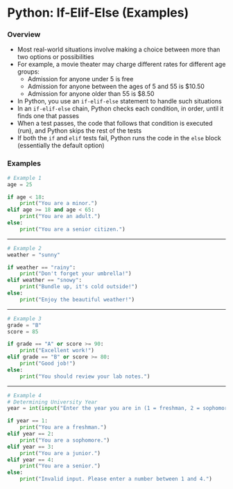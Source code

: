 # Python: If-Elif-Else (Examples)

### Overview

- Most real-world situations involve making a choice between more than two options or possibilities
- For example, a movie theater may charge different rates for different age groups:
  - Admission for anyone under 5 is free
  - Admission for anyone between the ages of 5 and 55 is $10.50
  - Admission for anyone older than 55 is $8.50
- In Python, you use an `if-elif-else` statement to handle such situations
- In an `if-elif-else` chain, Python checks each condition, in order, until it finds one that passes
- When a test passes, the code that follows that condition is executed (run), and Python skips the rest of the tests
- If both the `if` and `elif` tests fail, Python runs the code in the `else` block (essentially the default option)

### Examples
```python
# Example 1
age = 25

if age < 18:
    print("You are a minor.")
elif age >= 18 and age < 65:
    print("You are an adult.")
else:
    print("You are a senior citizen.")
```

---
```python
# Example 2
weather = "sunny"

if weather == "rainy":
    print("Don't forget your umbrella!")
elif weather == "snowy":
    print("Bundle up, it's cold outside!")
else:
    print("Enjoy the beautiful weather!")
```
---
```python
# Example 3
grade = "B"
score = 85

if grade == "A" or score >= 90:
    print("Excellent work!")
elif grade == "B" or score >= 80:
    print("Good job!")
else:
    print("You should review your lab notes.")
```
---
```python
# Example 4
# Determining University Year
year = int(input("Enter the year you are in (1 = freshman, 2 = sophomore, 3 = junior, 4 = senior): "))

if year == 1:
    print("You are a freshman.")
elif year == 2:
    print("You are a sophomore.")
elif year == 3:
    print("You are a junior.")
elif year == 4:
    print("You are a senior.")
else:
    print("Invalid input. Please enter a number between 1 and 4.")
```
